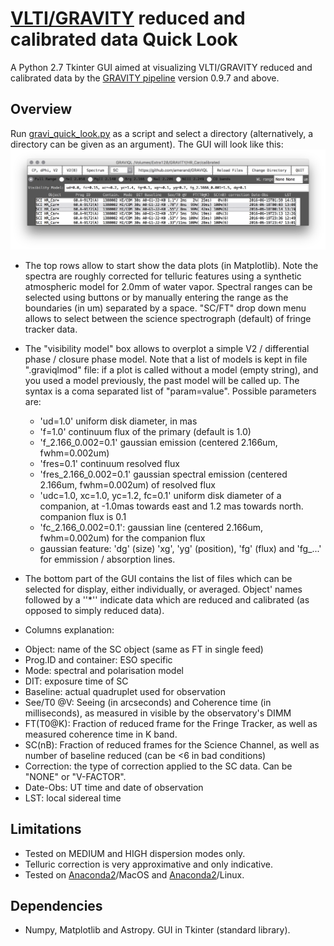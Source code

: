 # [VLTI/GRAVITY](https://www.eso.org/sci/facilities/paranal/instruments/gravity.html) reduced and calibrated data Quick Look

A Python 2.7 Tkinter GUI aimed at visualizing VLTI/GRAVITY reduced and calibrated data by the [GRAVITY pipeline](https://www.eso.org/sci/software/pipelines/gravity/gravity-pipe-recipes.html) version 0.9.7 and above.

## Overview

Run [gravi_quick_look.py](gravi_quick_look.py) as a script and select a directory (alternatively, a directory can be given as an argument). The GUI will look like this: ![Figure 1](graviql.png)

* The top rows allow to start show the data plots (in Matplotlib). Note the spectra are roughly corrected for telluric features using a synthetic atmospheric model for 2.0mm of water vapor. Spectral ranges can be selected using buttons or by manually entering the range as the boundaries (in um) separated by a space. "SC/FT" drop down menu allows to select between the science spectrograph (default) of fringe tracker data.

* The "visibility model" box allows to overplot a simple V2 / differential phase / closure phase model. Note that a list of models is kept in file ".graviqlmod" file: if a plot is called without a model (empty string), and you used a model previously, the past model will be called up. The syntax is a coma separated list of "param=value". Possible parameters are:
  - 'ud=1.0' uniform disk diameter, in mas
  - 'f=1.0' continuum flux of the primary (default is 1.0)
  - 'f_2.166_0.002=0.1' gaussian emission (centered 2.166um, fwhm=0.002um)
  - 'fres=0.1' continuum resolved flux
  - 'fres_2.166_0.002=0.1' gaussian spectral emission (centered 2.166um, fwhm=0.002um) of resolved flux
  - 'udc=1.0, xc=1.0, yc=1.2, fc=0.1' uniform disk diameter of a companion, at -1.0mas towards east and 1.2 mas towards north. companion flux is 0.1
  - 'fc_2.166_0.002=0.1': gaussian line (centered 2.166um, fwhm=0.002um) for the companion flux
  - gaussian feature: 'dg' (size) 'xg', 'yg' (position), 'fg' (flux) and 'fg_...' for emmission / absorption lines.

* The bottom part of the GUI contains the list of files which can be selected for display, either individually, or averaged. Object' names followed by a ''\*'' indicate data which are reduced and calibrated (as opposed to simply reduced data).

* Columns explanation:
 - Object: name of the SC object (same as FT in single feed)
 - Prog.ID and container: ESO specific
 - Mode: spectral and polarisation model
 - DIT: exposure time of SC
 - Baseline: actual quadruplet used for observation
 - See/T0 @V: Seeing (in arcseconds) and Coherence time (in milliseconds), as measured in visible by the observatory's DIMM
 - FT(T0@K): Fraction of reduced frame for the Fringe Tracker, as well as measured coherence time in K band.
 - SC(nB): Fraction of reduced frames for the Science Channel, as well as number of baseline reduced (can be <6 in bad conditions)
 - Correction: the type of correction applied to the SC data. Can be "NONE" or "V-FACTOR".
 - Date-Obs: UT time and date of observation
 - LST: local sidereal time

## Limitations
* Tested on MEDIUM and HIGH dispersion modes only.
* Telluric correction is very approximative and only indicative.
* Tested on [Anaconda2](https://www.continuum.io/downloads)/MacOS and [Anaconda2](https://www.continuum.io/downloads)/Linux.

## Dependencies

* Numpy, Matplotlib and Astropy. GUI in Tkinter (standard library).
